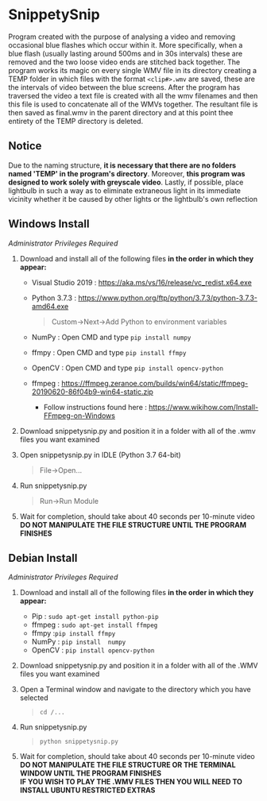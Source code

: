 # SnippetySnip
Program created with the purpose of analysing a video and removing occasional blue flashes which occur within it.  More specifically, when a blue flash (usually lasting around 500ms and in 30s intervals) these are removed and the two loose video ends are stitched back together.  The program works its magic on every single WMV file in its directory creating a TEMP folder in which files with the format  `<clip#>.wmv` are saved, these are the intervals of video between the blue screens.  After the program has traversed the video a text file is created with all the wmv filenames and then this file is used to concatenate all of the WMVs together.  The resultant file is then saved as final.wmv in the parent directory and at this point thee entirety of the TEMP directory is deleted.

  
## Notice
Due to the naming structure, __it is necessary that there are no folders named 'TEMP' in the program's directory__. Moreover, __this program was designed to work solely with greyscale video__. Lastly, if possible, place lightbulb in such a way as to eliminate extraneous light in its immediate vicinity whether it be caused by other lights or the lightbulb's own reflection <br>

## Windows Install
_Administrator Privileges Required_
1) Download and install all of the following files **in the order in which they appear:**<br>
    - Visual Studio 2019 : https://aka.ms/vs/16/release/vc_redist.x64.exe<br>
    - Python 3.7.3 : https://www.python.org/ftp/python/3.7.3/python-3.7.3-amd64.exe<br> 
      > Custom->Next->Add Python to environment variables
   
    - NumPy : Open CMD and type `pip install numpy`<br>
    - ffmpy : Open CMD and type `pip install ffmpy`<br>
    - OpenCV : Open CMD and type `pip install opencv-python`<br>
    - ffmpeg : https://ffmpeg.zeranoe.com/builds/win64/static/ffmpeg-20190620-86f04b9-win64-static.zip<br>
      - Follow instructions found here : https://www.wikihow.com/Install-FFmpeg-on-Windows
2) Download snippetysnip.py and position it in a folder with all of the .wmv files you want examined<br>
3) Open snippetysnip.py in IDLE (Python 3.7 64-bit)
   > File->Open...
  
4) Run snippetysnip.py
    > Run->Run Module
   
5) Wait for completion, should take about 40 seconds per 10-minute video <br>
**DO NOT MANIPULATE THE FILE STRUCTURE UNTIL THE PROGRAM FINISHES**


## Debian Install
_Administrator Privileges Required_
1) Download and install all of the following files **in the order in which they appear:**<br>
    - Pip : `sudo apt-get install python-pip`<br> 
    - ffmpeg : `sudo apt-get install ffmpeg`<br>
    - ffmpy :`pip install ffmpy`<br>
    - NumPy : `pip install  numpy`<br>
    - OpenCV : `pip install opencv-python`<br>
2) Download snippetysnip.py and position it in a folder with all of the .WMV files you want examined<br>
3) Open a Terminal window and navigate to the directory which you have selected
   > `cd /...`
  
4) Run snippetysnip.py
    > `python snippetysnip.py`
  
5) Wait for completion, should take about 40 seconds per 10-minute video <br>
**DO NOT MANIPULATE THE FILE STRUCTURE OR THE TERMINAL WINDOW UNTIL THE PROGRAM FINISHES**<br>
**IF YOU WISH TO PLAY THE .WMV FILES THEN YOU WILL NEED TO INSTALL UBUNTU RESTRICTED EXTRAS**
